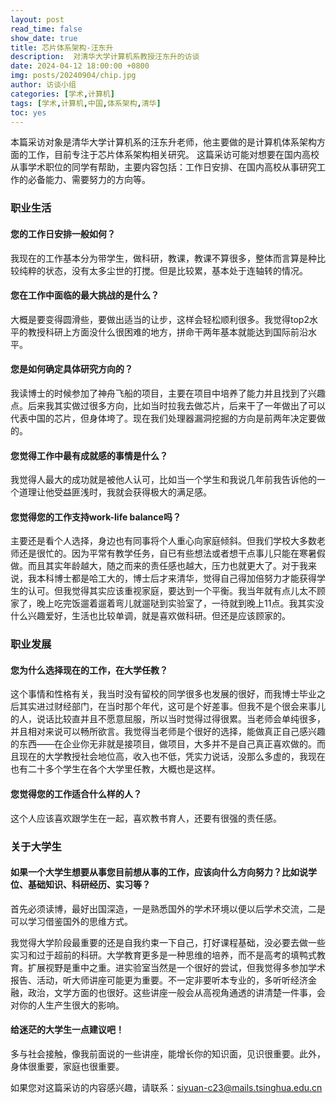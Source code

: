 ```yaml
---
layout: post
read_time: false
show_date: true
title: 芯片体系架构-汪东升
description:  对清华大学计算机系教授汪东升的访谈
date: 2024-04-12 18:00:00 +0800
img: posts/20240904/chip.jpg
author: 访谈小组
categories: [学术,计算机]
tags: [学术,计算机,中国,体系架构,清华]
toc: yes
---
```

本篇采访对象是清华大学计算机系的汪东升老师，他主要做的是计算机体系架构方面的工作，目前专注于芯片体系架构相关研究。
这篇采访可能对想要在国内高校从事学术职位的同学有帮助，主要内容包括：工作日安排、在国内高校从事研究工作的必备能力、需要努力的方向等。

### 职业生活

#### 您的工作日安排一般如何？
我现在的工作基本分为带学生，做科研，教课，教课不算很多，整体而言算是种比较纯粹的状态，没有太多尘世的打搅。但是比较累，基本处于连轴转的情况。

#### 您在工作中面临的最大挑战的是什么？
大概是要变得圆滑些，要做出适当的让步，这样会轻松顺利很多。我觉得top2水平的教授科研上方面没什么很困难的地方，拼命干两年基本就能达到国际前沿水平。

#### 您是如何确定具体研究方向的？
我读博士的时候参加了神舟飞船的项目，主要在项目中培养了能力并且找到了兴趣点。后来我其实做过很多方向，比如当时拉我去做芯片，后来干了一年做出了可以代表中国的芯片，但身体垮了。现在我们处理器漏洞挖掘的方向是前两年决定要做的。

#### 您觉得工作中最有成就感的事情是什么？
我觉得人最大的成功就是被他人认可，比如当一个学生和我说几年前我告诉他的一个道理让他受益匪浅时，我就会获得极大的满足感。

#### 您觉得您的工作支持work-life balance吗？
主要还是看个人选择，身边也有同事将个人重心向家庭倾斜。但我们学校大多数老师还是很忙的。因为平常有教学任务，自已有些想法或者想干点事儿只能在寒暑假做。而且其实年龄越大，随之而来的责任感也越大，压力也就更大了。对于我来说，我本科博士都是哈工大的，博士后才来清华，觉得自己得加倍努力才能获得学生的认可。但我觉得其实应该重视家庭，要达到一个平衡。我当年就有点儿太不顾家了，晚上吃完饭遛着遛着弯儿就遛哒到实验室了，一待就到晚上11点。我其实没什么兴趣爱好，生活也比较单调，就是喜欢做科研。但还是应该顾家的。

### 职业发展

#### 您为什么选择现在的工作，在大学任教？
这个事情和性格有关，我当时没有留校的同学很多也发展的很好，而我博士毕业之后其实进过财经部门，在当时那个年代，这可是个好差事。但我不是个很会来事儿的人，说话比较直并且不愿意屈服，所以当时觉得过得很累。当老师会单纯很多，并且相对来说可以畅所欲言。我觉得当老师是个很好的选择，能做真正自己感兴趣的东西——在企业你无非就是接项目，做项目，大多并不是自己真正喜欢做的。而且现在的大学教授社会地位高，收入也不低，凭实力说话，没那么多虚的，我现在也有二十多个学生在各个大学里任教，大概也是这样。

#### 您觉得您的工作适合什么样的人？
这个人应该喜欢跟学生在一起，喜欢教书育人，还要有很强的责任感。

### 关于大学生

#### 如果一个大学生想要从事您目前想从事的工作，应该向什么方向努力？比如说学位、基础知识、科研经历、实习等？
首先必须读博，最好出国深造，一是熟悉国外的学术环境以便以后学术交流，二是可以学习借鉴国外的思维方式。

我觉得大学阶段最重要的还是自我约束一下自己，打好课程基础，没必要去做一些实习和过于超前的科研。大学教育更多是一种思维的培养，而不是高考的填鸭式教育。扩展视野是重中之重。进实验室当然是一个很好的尝试，但我觉得多参加学术报告、活动，听大师讲座可能更为重要。不一定非要听本专业的，多听听经济金融，政治，文学方面的也很好。这些讲座一般会从高视角通透的讲清楚一件事，会对你的人生产生很大的影响。

#### 给迷茫的大学生一点建议吧！
多与社会接触，像我前面说的一些讲座，能增长你的知识面，见识很重要。此外，身体很重要，家庭也很重要。

如果您对这篇采访的内容感兴趣，请联系：siyuan-c23@mails.tsinghua.edu.cn